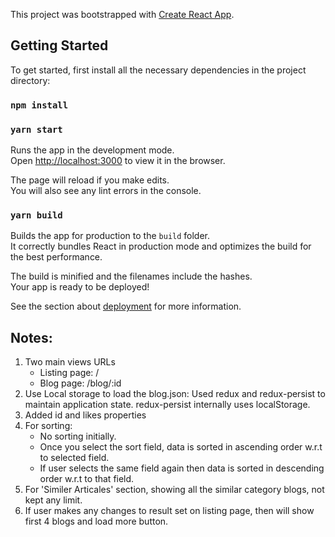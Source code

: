 This project was bootstrapped with [Create React App](https://github.com/facebook/create-react-app).

## Getting Started

To get started, first install all the necessary dependencies in the project directory:

### `npm install`

### `yarn start`
Runs the app in the development mode.<br />
Open [http://localhost:3000](http://localhost:3000) to view it in the browser.

The page will reload if you make edits.<br />
You will also see any lint errors in the console.


### `yarn build`

Builds the app for production to the `build` folder.<br />
It correctly bundles React in production mode and optimizes the build for the best performance.

The build is minified and the filenames include the hashes.<br />
Your app is ready to be deployed!

See the section about [deployment](https://facebook.github.io/create-react-app/docs/deployment) for more information.

## Notes:
1.  Two main views URLs
    - Listing page:  /
    - Blog page: /blog/:id
2. Use Local storage to load the blog.json: Used redux and redux-persist to maintain application state. redux-persist internally uses localStorage. 
3. Added id and likes properties
4. For sorting: 
    - No sorting initially.
    - Once you select the sort field, data is sorted in ascending order w.r.t to selected field.
    - If user selects the same field again then data is sorted in descending order w.r.t to that field.
5. For 'Similer Articales' section, showing all the similar category blogs, not kept any limit.
6. If user makes any changes to result set on listing page, then will show first 4 blogs and load more button.
